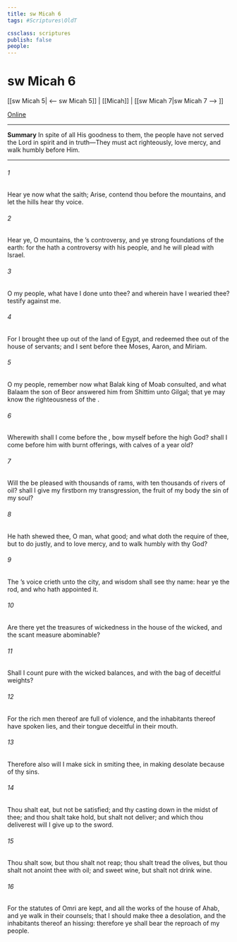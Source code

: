 ```yaml
---
title: sw Micah 6
tags: #Scriptures\OldT

cssclass: scriptures
publish: false
people:
---
```


# sw Micah 6
[[sw Micah 5| <-- sw Micah 5]] | [[Micah]] | [[sw Micah 7|sw Micah 7 --> ]]

[Online](https://churchofjesuschrist.org/study/scriptures/ot/micah/6?lang=eng)

---
__Summary__
In spite of all His goodness to them, the people have not served the Lord in spirit and in truth—They must act righteously, love mercy, and walk humbly before Him.

---
###### 1 
Hear ye now what the  saith; Arise, contend thou before the mountains, and let the hills hear thy voice.

###### 2 
Hear ye, O mountains, the ’s controversy, and ye strong foundations of the earth: for the  hath a controversy with his people, and he will plead with Israel.

###### 3 
O my people, what have I done unto thee? and wherein have I wearied thee? testify against me.

###### 4 
For I brought thee up out of the land of Egypt, and redeemed thee out of the house of servants; and I sent before thee Moses, Aaron, and Miriam.

###### 5 
O my people, remember now what Balak king of Moab consulted, and what Balaam the son of Beor answered him from Shittim unto Gilgal; that ye may know the righteousness of the .

###### 6 
Wherewith shall I come before the ,  bow myself before the high God? shall I come before him with burnt offerings, with calves of a year old?

###### 7 
Will the  be pleased with thousands of rams,  with ten thousands of rivers of oil? shall I give my firstborn  my transgression, the fruit of my body  the sin of my soul?

###### 8 
He hath shewed thee, O man, what  good; and what doth the  require of thee, but to do justly, and to love mercy, and to walk humbly with thy God?

###### 9 
The ’s voice crieth unto the city, and  wisdom shall see thy name: hear ye the rod, and who hath appointed it.

###### 10 
Are there yet the treasures of wickedness in the house of the wicked, and the scant measure  abominable?

###### 11 
Shall I count  pure with the wicked balances, and with the bag of deceitful weights?

###### 12 
For the rich men thereof are full of violence, and the inhabitants thereof have spoken lies, and their tongue  deceitful in their mouth.

###### 13 
Therefore also will I make  sick in smiting thee, in making  desolate because of thy sins.

###### 14 
Thou shalt eat, but not be satisfied; and thy casting down  in the midst of thee; and thou shalt take hold, but shalt not deliver; and  which thou deliverest will I give up to the sword.

###### 15 
Thou shalt sow, but thou shalt not reap; thou shalt tread the olives, but thou shalt not anoint thee with oil; and sweet wine, but shalt not drink wine.

###### 16 
For the statutes of Omri are kept, and all the works of the house of Ahab, and ye walk in their counsels; that I should make thee a desolation, and the inhabitants thereof an hissing: therefore ye shall bear the reproach of my people.

